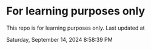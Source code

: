 # For learning purposes only
This repo is for learning purposes only.
Last updated at

Saturday, September 14, 2024 8:58:39 PM

